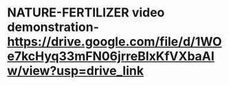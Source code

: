 # NATURE-FERTILIZER                                                                                                                                                                            video demonstration-https://drive.google.com/file/d/1WOe7kcHyq33mFN06jrreBIxKfVXbaAIw/view?usp=drive_link
